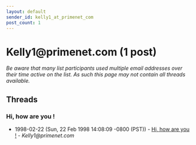 ```yaml
---
layout: default
sender_id: kelly1_at_primenet_com
post_count: 1
---
```


# Kelly1<span>@</span>primenet.com (1 post)

_Be aware that many list participants used multiple email addresses over their time active on the list. As such this page may not contain all threads available._

## Threads

### Hi, how are you !
+ 1998-02-22 (Sun, 22 Feb 1998 14:08:09 -0800 (PST)) - [Hi, how are you !](/archive/1998/02/dd9d21e96441caad096b40f8722c15f44eb17e3bbc80ffc41e419ff39b15013c) - _Kelly1@primenet.com_


